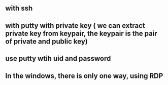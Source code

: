 
## with ssh 
## with putty with private key ( we can extract private key from keypair, the keypair is the pair of private and public key)
## use putty wtih uid and password

## In the windows, there is only one way, using RDP
